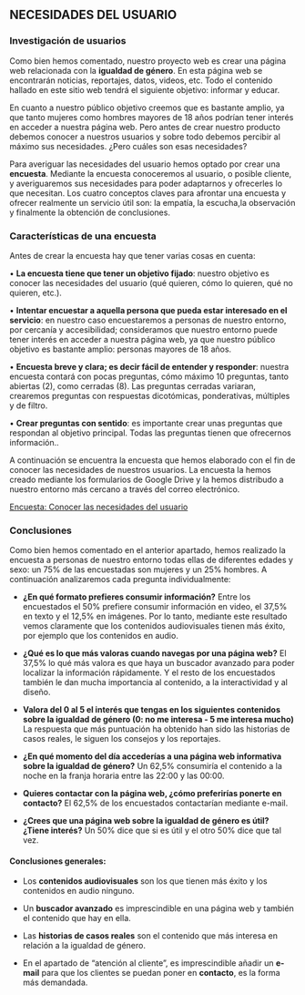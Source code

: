 ## NECESIDADES DEL USUARIO

### Investigación de usuarios
Como bien hemos comentado, nuestro proyecto web es crear una página web relacionada con la **igualdad de género**. En esta página web se encontrarán noticias, reportajes, datos, videos, etc. Todo el contenido hallado en este sitio web tendrá el siguiente objetivo: informar y educar. 

En cuanto a nuestro público objetivo creemos que es bastante amplio, ya que tanto mujeres como hombres mayores de 18 años podrían tener interés en acceder a nuestra página web. Pero antes de crear nuestro producto debemos conocer a nuestros usuarios y sobre todo debemos percibir al máximo sus necesidades. ¿Pero cuáles son esas necesidades? 

Para averiguar las necesidades del usuario hemos optado por crear una **encuesta**. Mediante la encuesta conoceremos al usuario, o posible cliente, y averiguaremos sus necesidades para poder adaptarnos y ofrecerles lo que necesitan. Los cuatro conceptos claves para afrontar una encuesta y ofrecer realmente un servicio útil son: la empatía, la escucha,la observación y finalmente la obtención de conclusiones. 

### Características de una encuesta
Antes de crear la encuesta hay que tener varias cosas en cuenta:

•	**La encuesta tiene que tener un objetivo fijado**: nuestro objetivo es conocer las necesidades del usuario (qué quieren, cómo lo quieren, qué no quieren, etc.).

•	**Intentar encuestar a aquella persona que pueda estar interesado en el servicio**: en nuestro caso encuestaremos a personas de nuestro entorno, por cercanía y accesibilidad; consideramos que nuestro entorno puede tener interés en acceder a nuestra página web, ya que nuestro público objetivo es bastante amplio: personas mayores de 18 años. 

•	**Encuesta breve y clara; es decir fácil de entender y responder**: nuestra encuesta contará con pocas preguntas, cómo máximo 10 preguntas, tanto abiertas (2), como cerradas (8). Las preguntas cerradas variaran, crearemos preguntas con respuestas dicotómicas, ponderativas, múltiples y de filtro. 

•	**Crear preguntas con sentido**: es importante crear unas preguntas que respondan al objetivo principal. Todas las preguntas tienen que ofrecernos información.. 

A continuación se encuentra la encuesta que hemos elaborado con el fin de conocer las necesidades de nuestros usuarios. La encuesta la hemos creado mediante los formularios de Google Drive y la hemos distribudo a nuestro entorno más cercano a través del correo electrónico. 

[Encuesta: Conocer las necesidades del usuario](https://goo.gl/forms/gCcDXKLv31aDYlW92)


### Conclusiones
Como bien hemos comentado en el anterior apartado, hemos realizado la encuesta a personas de nuestro entorno todas ellas de diferentes edades y sexo: un 75% de las encuestadas son mujeres y un 25% hombres. A continuación analizaremos cada pregunta individualmente:

-	**¿En qué formato prefieres consumir información?**
	Entre los encuestados el 50% prefiere consumir información en video, el 37,5% en texto y el 12,5% en imágenes. Por lo tanto, mediante este resultado vemos claramente que los contenidos audiovisuales tienen más éxito, por ejemplo que los contenidos en audio. 

-	**¿Qué es lo que más valoras cuando navegas por una página web?**
	El 37,5% lo qué más valora es que haya un buscador avanzado para poder localizar la información rápidamente. Y el resto de los encuestados también le dan mucha importancia al contenido, a la interactividad y al diseño. 

-	**Valora del 0 al 5 el interés que tengas en los siguientes contenidos sobre la igualdad de género (0: no me interesa - 5 me interesa mucho)**
	La respuesta que más puntuación ha obtenido han sido las historias de casos reales, le siguen los consejos y los reportajes. 

-	**¿En qué momento del día accederías a una página web informativa sobre la igualdad de género?**
	Un 62,5% consumiría el contenido a la noche en la franja horaria entre las 22:00 y las 00:00. 

-	**Quieres contactar con la página web, ¿cómo preferirías ponerte en contacto?**
	El 62,5% de los encuestados contactarían mediante e-mail.

-	**¿Crees que una página web sobre la igualdad de género es útil? ¿Tiene interés?**
	Un 50% dice que si es útil y el otro 50% dice que tal vez. 

#### Conclusiones generales:
- Los **contenidos audiovisuales** son los que tienen más éxito y los contenidos en audio ninguno. 

- Un **buscador avanzado** es imprescindible en una página web y también el contenido que hay en ella.

- Las **historias de casos reales** son el contenido que más interesa en relación a la igualdad de género.

- En el apartado de “atención al cliente”, es imprescindible añadir un **e-mail** para que los clientes se puedan poner en **contacto**, es la forma más demandada. 
